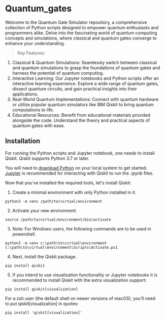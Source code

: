 # Quantum_gates
Welcome to the Quantum Gate Simulator repository, a comprehensive collection of Python scripts designed to empower quantum enthusiasts and programmers alike. Delve into the fascinating world of quantum computing concepts and simulations, where classical and quantum gates converge to enhance your understanding.
>Key Features:
1. Classical & Quantum Simulations: Seamlessly switch between classical and quantum simulations to grasp the foundations of quantum gates and harness the potential of quantum computing.
2. Interactive Learning: Our Jupyter notebooks and Python scripts offer an interactive learning experience. Explore a wide range of quantum gates, dissect quantum circuits, and gain practical insights into their applications.
3. Real-World Quantum Implementations: Connect with quantum hardware or utilize popular quantum simulators like IBM Qiskit to bring quantum computations to life.
4. Educational Resources: Benefit from educational materials provided alongside the code. Understand the theory and practical aspects of quantum gates with ease.

## Installation
For running the Python scripts and Jupyter notebook, one needs to install Qiskit.
Qiskit supports Python 3.7 or later.

You will need to [download Python](https://www.python.org/downloads/) on your local system to get started. [Jupyter](https://jupyter.org/install) is recommended for interacting with Qiskit to run the .ipynb files.

Now that you've installed the required tools, let's install Qiskit:
1. Create a minimal environment with only Python installed in it.
```
python3 -m venv /path/to/virtual/environment
```
2. Activate your new environment.
```
source /path/to/virtual/environment/bin/activate
```
3. Note: For Windows users, the following commands are to be used in powershell.
```
python3 -m venv c:\path\to\virtual\environment
c:\path\to\virtual\environment\Scripts\Activate.ps1
```
4. Next, install the Qiskit package.
```
pip install qiskit
```
5. If you intend to use visualization functionality or Jupyter notebooks it is recommended to install Qiskit with the extra visualization support:
```
pip install qiskit[visualization]
```
For a zsh user (the default shell on newer versions of macOS), you’ll need to put qiskit[visualization] in quotes:
```
pip install 'qiskit[visualization]'
```

